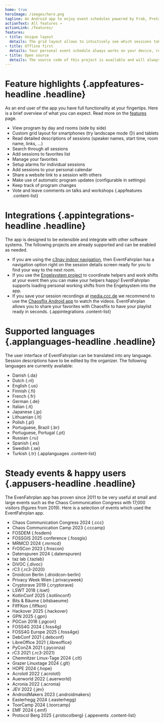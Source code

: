 ```yaml
---
home: true
heroImage: /images/hero.png
tagline: An Android app to enjoy event schedules powered by Frab, Pretalx or Wafer.
actionText: All features →
actionLink: /features/
features:
- title: Unique layout
  details: The grid layout allows to intuitively see which sessions take place in parallel or overlap.
- title: Offline first
  details: Your personal event schedule always works on your device, regardless of your connection status.
- title: Open source
  details: The source code of this project is available and will always be accessible for you in the future.
---
```


# Feature highlights {.appfeatures-headline .headline}
As an end user of the app you have full functionality at your fingertips. Here is a brief overview of what you can expect. Read more on the [features](features) page.
* View program by day and rooms (side by side)
* Custom grid layout for smartphones (try landscape mode 🙃) and tablets
* Read detailed descriptions of sessions (speaker names, start time, room name, links, ...)
* Search through all sessions
* Add sessions to favorites list
* Manage your favorites
* Setup alarms for individual sessions
* Add sessions to your personal calendar
* Share a website link to a session with others
* Make use of automatic program updates (configurable in settings)
* Keep track of program changes
* Vote and leave comments on talks and workshops
{.appfeatures .content-list}

# Integrations {.appintegrations-headline .headline}
The app is designed to be extensible and integrate with other software systems. The following projects are already supported and can be enabled as needed.
* If you are using the [c3nav indoor navigation](https://c3nav.de), then EventFahrplan has a navigation option right on the session details screen ready for you to find your way to the next room.
* If you use the [Engelsystem project](https://engelsystem.de) to coordinate helpers and work shifts at your event then you can make your helpers happy! EventFahrplan supports loading personal working shifts from the Engelsystem into the app.
* If you save your session recordings at [media.ccc.de](http://media.ccc.de) we recommend to use the [Chaosflix Android app](https://github.com/NiciDieNase/chaosflix) to watch the videos. EventFahrplan allows you to share your favorites with Chaosflix to have your playlist ready in seconds.
{.appintegrations .content-list}

# Supported languages {.applanguages-headline .headline}
The user interface of EventFahrplan can be translated into any language. Session descriptions have to be edited by the organizer. The following languages are currently available:
* Danish {.da}
* Dutch {.nl}
* English {.us}
* Finnish {.fi}
* French {.fr}
* German {.de}
* Italian {.it}
* Japanese {.jp}
* Lithuanian {.lt}
* Polish {.pl}
* Portuguese, Brazil {.br}
* Portuguese, Portugal {.pt}
* Russian {.ru}
* Spanish {.es}
* Swedish {.se}
* Turkish {.tr}
{.applanguages .content-list}

# Steady events & happy users {.appusers-headline .headline}
The EvenFahrplan app has proven since 2011 to be very useful at small and large events such as the Chaos Communication Congress with 17,000 visitors (figures from 2019). Here is a selection of events which used the EventFahrplan app.
* Chaos Communication Congress 2024 {.ccc}
* Chaos Communication Camp 2023 {.cccamp}
* FOSDEM {.fosdem}
* FOSSGIS 2025 conference {.fossgis}
* MRMCD 2024 {.mrmcd}
* FrOSCon 2023 {.froscon}
* Datenspuren 2024 {.datenspuren}
* taz lab {.tazlab}
* DiVOC {.divoc}
* rC3 {.rc3-2020}
* Droidcon Berlin {.droidcon-berlin}
* Privacy Week Wien {.privacyweek}
* Cryptorave 2019 {.cryptorave}
* LSWT 2018 {.lswt}
* KotlinConf 2025 {.kotlinconf}
* Bits & Bäume {.bitsbaeume}
* FIfFKon {.fiffkon}
* Hackover 2025 {.hackover}
* GPN 2025 {.gpn}
* PGCon 2018 {.pgcon}
* FOSS4G 2024 {.foss4g}
* FOSS4G Europe 2025 {.foss4ge}
* DebConf 2021 {.debconf}
* LibreOffice 2021 {.libreoffice}
* PyConZA 2021 {.pyconza}
* rC3 2021 {.rc3-2021}
* Chemnitzer Linux-Tage 2024 {.clt}
* Grazer Linuxtage 2024 {.glt}
* HOPE 2024 {.hope}
* Acrolotl 2022 {.acrolotl}
* Auerworld 2022 {.auerworld}
* Acronia 2022 {.acronia}
* JEV 2022 {.jev}
* AndroidMakers 2023 {.androidmakers}
* Easterhegg 2024 {.easterhegg}
* ToorCamp 2024 {.toorcamp}
* EMF 2024 {.emf}
* Protocol Berg 2025 {.protocolberg}
{.appevents .content-list}

<CommonFooter />

